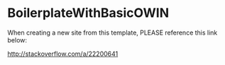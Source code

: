 # BoilerplateWithBasicOWIN
When creating a new site from this template, PLEASE reference this link below:

http://stackoverflow.com/a/22200641
